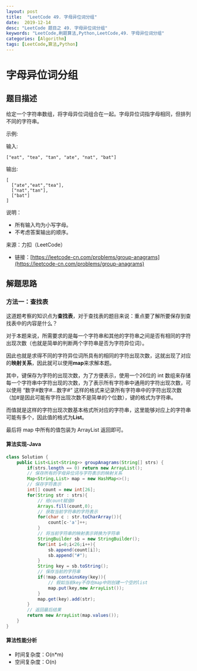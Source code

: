 ```yaml
---
layout: post
title:  "LeetCode 49. 字母异位词分组"
date:  2019-12-14
desc: "LeetCode 题目之 49. 字母异位词分组"
keywords: "LeetCode,刷题算法,Python,LeetCode,49. 字母异位词分组"
categories: [Algorithm]
tags: [LeetCode,算法,Python]
---
```

# 字母异位词分组

## 题目描述

给定一个字符串数组，将字母异位词组合在一起。字母异位词指字母相同，但排列不同的字符串。

示例:

输入: 

```
["eat", "tea", "tan", "ate", "nat", "bat"]
```

输出:

```
[
  ["ate","eat","tea"],
  ["nat","tan"],
  ["bat"]
]
```

说明：

- 所有输入均为小写字母。
- 不考虑答案输出的顺序。

来源：力扣（LeetCode）
- 链接：[https://leetcode-cn.com/problems/group-anagrams](https://leetcode-cn.com/problems/group-anagrams)


## 解题思路

### 方法一：查找表

这道题考察的知识点为**查找表**，对于查找表的题目来说：重点要了解所要保存到查找表中的内容是什么？

对于本题来说，所需要求的是每一个字符串和其他的字符串之间是否有相同的字符出现次数（也就是简单的判断两个字符串是否为字符异位词）。

因此也就是求得不同的字符异位词所具有的相同的字符出现次数，这就出现了对应的**映射关系**，因此就可以使用**map**来求解本题。

其中，键保存为字符的出现次数，为了方便表示，使用一个26位的 int 数组来存储每一个字符串中字符出现的次数，为了表示所有字符串中通用的字符出现次数，可以使用 “数字#数字#...数字#“ 这样的格式来记录所有字符串中的字符出现次数（加#是因此可能有字符出现次数不是简单的个位数），键的格式为字符串。

而值就是这样的字符出现次数基本格式所对应的字符串，这里能够对应上的字符串可能有多个，因此值的格式为**List**。

最后将 map 中所有的值包装为 ArrayList 返回即可。

#### 算法实现-Java

```java
class Solution {
    public List<List<String>> groupAnagrams(String[] strs) {
        if(strs.length == 0) return new ArrayList();
        // 保存所有的字母异位词与字符表示的映射关系
        Map<String,List> map = new HashMap<>();
        // 保存字符表示
        int[] count = new int[26];
        for(String str : strs){
            // 给count赋值0
            Arrays.fill(count,0);
            // 获取当前字符串的字符表示
            for(char c : str.toCharArray()){
                count[c-'a']++;
            }
            // 将当前字符串的映射表示转换为字符串
            StringBuilder sb = new StringBuilder();
            for(int i=0;i<26;i++){
                sb.append(count[i]);
                sb.append("#");
            }
            String key = sb.toString();
            // 保存当前的字符串
            if(!map.containsKey(key)){
                // 假如当前key不存在map中则创建一个空的list
                map.put(key,new ArrayList());
            }
            map.get(key).add(str);
        }
        // 返回最后结果
        return new ArrayList(map.values());
    }
}
```

#### 算法性能分析

- 时间复杂度：O(n*m)
- 空间复杂度：O(n)